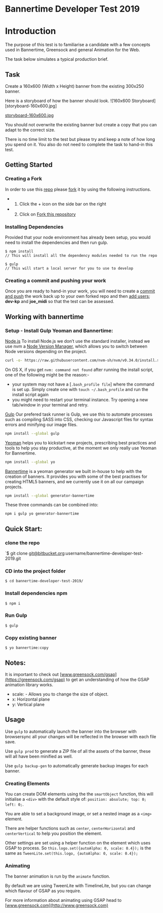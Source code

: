# Bannertime Developer Test 2019
# Introduction

The purpose of this test is to familiarise a candidate with a few concepts used in Bannertime, Greensock and general Animation for the Web.

The task below simulates a typical production brief.

## Task

Create a 160x600 (Width x Height) banner from the existing 300x250 banner.

Here is a storyboard of how the banner should look.
![160x600 Storyboard][storyboard-160x600.jpg]

[storyboard-160x600.jpg](storyboards/storyboard-160x600.jpg)

You should not overwrite the existing banner but create a copy that you can adapt to the correct size.

There is no time limit to the test but please try and keep a note of how long you spend on it.
You also do not need to complete the task to hand-in this test.

## Getting Started

### Creating a Fork

In order to use this [repo](https://confluence.atlassian.com/bitbucket/repositories-675385631.html) please [fork](https://confluence.atlassian.com/bitbucket/forking-a-repository-221449527.html) it by using the following instructions.

* 1) Click the + icon on the side bar on the right
* 2) Click on [Fork this repository](https://bitbucket.org/jf-cdp/bannertime-developer-test-2019/fork)

### Installing Dependencies

Provided that your node environment has already been setup, you would need to install the dependencies and then run gulp.

```
$ npm install
// This will install all the dependency modules needed to run the repo
```

```
$ gulp
// This will start a local server for you to use to develop
```

### Creating a commit and pushing your work

Once you are ready to hand-in your work, you will need to create a [commit and push](https://confluence.atlassian.com/bitbucketserver062/commit-and-push-changes-to-bitbucket-server-969536562.html) the work back up to your own forked repo and then [add users](https://confluence.atlassian.com/bitbucketserver/using-repository-permissions-776639771.html); **dev-kp** and **joe_midi** so that the test can be assessed. 

## Working with bannertime

### Setup - Install Gulp Yeoman and Bannertime:
[Node.js](https://nodejs.org/en/) To install Node.js we don’t use the standard installer, instead we use nvm a [Node Version Manager](https://github.com/nvm-sh/nvm), which allows you to switch between Node versions depending on the project.

```bash
curl -o- https://raw.githubusercontent.com/nvm-sh/nvm/v0.34.0/install.sh | bash
```

On OS X, if you get `nvm: command not found` after running the install script, one of the following might be the reason:-

  - your system may not have a [`.bash_profile file`] where the command is set up. Simply create one with `touch ~/.bash_profile` and run the install script again
  - you might need to restart your terminal instance. Try opening a new tab/window in your terminal and retry.


[Gulp](http://gulpjs.com/) Our prefered task runner is Gulp, we use this to automate processes such as compiling SASS into CSS, checking our Javascript files for syntax errors and minifying our image files.
```bash
npm install --global gulp
```

[Yeoman](http://yeoman.io/) helps you to kickstart new projects, prescribing best practices and tools to help you stay productive, at the moment we only really use Yeoman for Bannertime.
```bash
npm install --global yo
```

[Bannertime](https://github.com/pyramidium/generator-bannertime) is a yeoman generator we built in-house to help with the creation of banners. It provides you with some of the best practises for creating HTML5 banners, and we currently use it on all our campaign projects.
```bash
npm install --global generator-bannertime
```

These three commands can be combined into:
```bash
npm i gulp yo generator-bannertime
```

## Quick Start:

### clone the repo
`$ git clone git@bitbucket.org:username/bannertime-developer-test-2019.git

### CD into the project folder
`$ cd bannertime-developer-test-2019/`

### Install dependencies npm
`$ npm i`

### Run Gulp
`$ gulp`

### Copy existing banner
`$ yo bannertime:copy`

## Notes:
It is important to check out [www.greensock.com/gsap](https://greensock.com/gsap) to get an understanding of how the GSAP animation library works. 

* scale: - Allows you to change the size of object.
* x: Horizontal plane
* y: Vertical plane

## Usage

Use `gulp` to automatically launch the banner into the browser with browsersync all your changes will be reflected in the browser with each file save.

Use `gulp prod` to generate a ZIP file of all the assets of the banner, these will all have been minified as well.

Use `gulp backup-gen` to automatically generate backup images for each banner.

### Creating Elements

You can create DOM elements using the the `smartObject` function, this will initialise a `<div>` with the default style of: `position: absolute; top: 0; left: 0;`.

You are able to set a background image, or set a nested image as a `<img>` element.

There are helper functions such as `center`, `centerHorizontal` and `centerVertical` to help you position the element.

Other settings are set using a helper function on the element which uses GSAP to process. So `this.logo.set({autoAlpha: 0, scale: 0.4});` is the same as `TweenLite.set(this.logo, {autoAlpha: 0, scale: 0.4});`

### Animating

The banner animation is run by the `animate` function.

By default we are using TweenLite with TimelineLite, but you can change which flavour of GSAP as you require.

For more information about animating using GSAP head to [www.greensock.com](http://www.greensock.com)